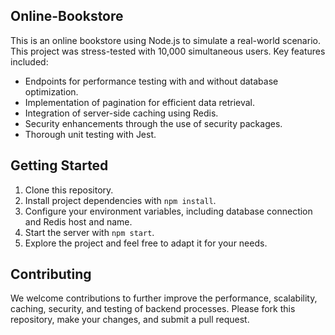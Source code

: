## Online-Bookstore

This is an online bookstore using Node.js to simulate a real-world scenario. This project was stress-tested with 10,000 simultaneous users. Key features included:

- Endpoints for performance testing with and without database optimization.
- Implementation of pagination for efficient data retrieval.
- Integration of server-side caching using Redis.
- Security enhancements through the use of security packages.
- Thorough unit testing with Jest.

## Getting Started

1. Clone this repository.
2. Install project dependencies with `npm install`.
3. Configure your environment variables, including database connection and Redis host and name.
4. Start the server with `npm start`.
5. Explore the project and feel free to adapt it for your needs.

## Contributing

We welcome contributions to further improve the performance, scalability, caching, security, and testing of backend processes. Please fork this repository, make your changes, and submit a pull request.


